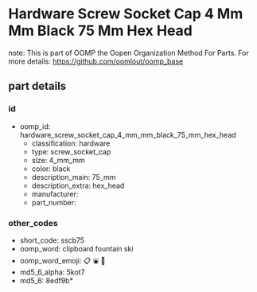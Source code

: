 # Hardware Screw Socket Cap 4 Mm Mm Black 75 Mm Hex Head  

note: This is part of OOMP the Oopen Organization Method For Parts. For more details: https://github.com/oomlout/oomp_base

##  part details





### id
* oomp_id: hardware_screw_socket_cap_4_mm_mm_black_75_mm_hex_head
  * classification: hardware
  * type: screw_socket_cap
  * size: 4_mm_mm
  * color: black
  * description_main: 75_mm
  * description_extra: hex_head
  * manufacturer: 
  * part_number: 

### other_codes
* short_code: sscb75
* oomp_word: clipboard fountain ski
* oomp_word_emoji: :clipboard: :fountain: :ski:
* md5_6_alpha: 5kot7
* md5_6: 8edf9b* 